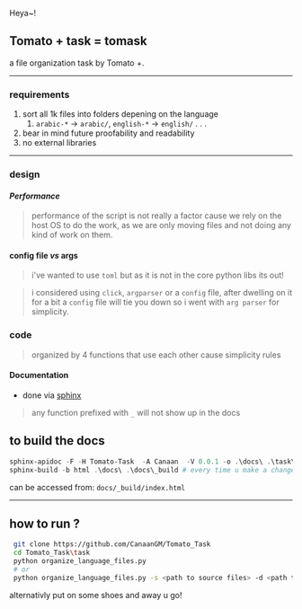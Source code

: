 Heya~!

## Tomato + task = tomask

a file organization task by Tomato +.

---

### requirements

1. sort all 1k files into folders depening on the language
    1. `arabic-*` -> `arabic/`, `english-*` -> `english/` . . .
1. bear in mind future proofability and readability
1. no external libraries

---

### design

#### ***Performance***
>
>performance of the script is not really a factor cause we rely on the host OS to do the work, as we are only moving files and not doing any kind of work on them.

#### **config file** *vs* **args**
>
> i've wanted to use `toml` but as it is not in the core python libs its out!

> i considered using `click`, `argparser` or a `config` file, after dwelling on it for a bit a `config` file will tie you down so i went with `arg parser` for simplicity.

### **code**
>
> organized by 4 functions that use each other cause simplicity rules

#### **Documentation**
>

- done via [sphinx](https://www.sphinx-doc.org/en/master/usage/quickstart.html)

> any function prefixed with `_` will not show up in the docs

## to build the docs

```powershell
sphinx-apidoc -F -H Tomato-Task  -A Canaan  -V 0.0.1 -o .\docs\ .\task\
sphinx-build -b html .\docs\ .\docs\_build # every time u make a change
```

can be accessed from: `docs/_build/index.html`

---

## how to run ?

```bash
 git clone https://github.com/CanaanGM/Tomato_Task
 cd Tomato_Task\task
 python organize_language_files.py 
 # or
 python organize_language_files.py -s <path to source files> -d <path to where to organize>

```

alternativly put on some shoes and away u go!
